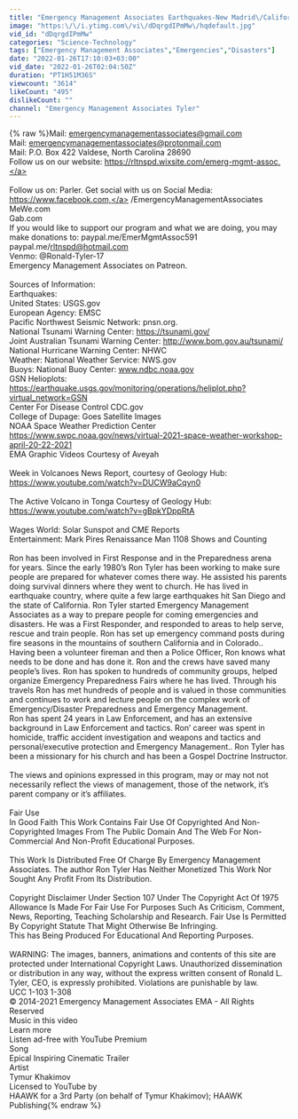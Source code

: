 ```yaml
---
title: "Emergency Management Associates Earthquakes-New Madrid\/California, Volcanoes  Monday Jan. 25, 2022"
image: "https:\/\/i.ytimg.com\/vi\/dDqrgdIPmMw\/hqdefault.jpg"
vid_id: "dDqrgdIPmMw"
categories: "Science-Technology"
tags: ["Emergency Management Associates","Emergencies","Disasters"]
date: "2022-01-26T17:10:03+03:00"
vid_date: "2022-01-26T02:04:50Z"
duration: "PT1H51M36S"
viewcount: "3614"
likeCount: "495"
dislikeCount: ""
channel: "Emergency Management Associates Tyler"
---
```

{% raw %}Mail: emergencymanagementassociates@gmail.com<br />Mail: emergencymanagementassociates@protonmail.com<br />Mail: P.O. Box 422 Valdese, North Carolina  28690<br />Follow us on our website: <a rel="nofollow" target="blank" href="https://rltnspd.wixsite.com/emerg-mgmt-assoc,">https://rltnspd.wixsite.com/emerg-mgmt-assoc,</a> <br /><br />Follow us on: Parler. Get social with us on Social Media: <a rel="nofollow" target="blank" href="https://www.facebook.com,">https://www.facebook.com,</a> /EmergencyManagementAssociates <br />MeWe.com<br />Gab.com<br />If you would like to support our program and what we are doing, you may make donations to: paypal.me/EmerMgmtAssoc591<br />paypal.me/rltnspd@hotmail.com<br />Venmo: @Ronald-Tyler-17<br />Emergency Management Associates on Patreon.<br /><br />Sources of Information: <br />Earthquakes:<br />United States: USGS.gov<br />European Agency: EMSC<br />Pacific Northwest Seismic Network: pnsn.org.<br />National Tsunami Warning Center: <a rel="nofollow" target="blank" href="https://tsunami.gov/">https://tsunami.gov/</a><br />Joint Australian Tsunami Warning Center:  <a rel="nofollow" target="blank" href="http://www.bom.gov.au/tsunami/">http://www.bom.gov.au/tsunami/</a><br />National Hurricane Warning Center: NHWC <br />Weather: National Weather Service: NWS.gov<br />Buoys: National Buoy Center: www.ndbc.noaa.gov<br />GSN Helioplots: <a rel="nofollow" target="blank" href="https://earthquake.usgs.gov/monitoring/operations/heliplot.php?virtual_network=GSN">https://earthquake.usgs.gov/monitoring/operations/heliplot.php?virtual_network=GSN</a><br />Center For Disease Control CDC.gov<br />College of Dupage: Goes Satellite Images<br />NOAA Space Weather Prediction Center  <a rel="nofollow" target="blank" href="https://www.swpc.noaa.gov/news/virtual-2021-space-weather-workshop-april-20-22-2021">https://www.swpc.noaa.gov/news/virtual-2021-space-weather-workshop-april-20-22-2021</a><br />EMA Graphic Videos Courtesy of Aveyah <br /><br />Week in Volcanoes News Report, courtesy of Geology Hub: <a rel="nofollow" target="blank" href="https://www.youtube.com/watch?v=DUCW9aCqyn0">https://www.youtube.com/watch?v=DUCW9aCqyn0</a><br /><br />The Active Volcano in Tonga Courtesy of Geology Hub: <a rel="nofollow" target="blank" href="https://www.youtube.com/watch?v=gBpkYDppRtA">https://www.youtube.com/watch?v=gBpkYDppRtA</a><br /><br />Wages World: Solar Sunspot and CME Reports<br />Entertainment:  Mark Pires Renaissance Man 1108 Shows and Counting<br /><br />Ron has been involved in First Response and in the Preparedness arena <br />for years. Since the early 1980’s Ron Tyler has been working to make sure people are prepared for whatever comes there way. He assisted his parents doing survival dinners where they went to church.   He has lived in earthquake country, where quite a few large earthquakes hit San Diego and the state of California. Ron Tyler started Emergency Management Associates as a way to prepare people for coming emergencies and disasters.  He was a First Responder, and responded to areas to help serve, rescue and train people. Ron has set up emergency command posts during fire seasons in the mountains of southern California and in Colorado.. Having been a volunteer fireman and then a Police Officer, Ron knows what needs to be done and has done it. Ron and the crews have saved many people’s lives. Ron has spoken to hundreds of community groups, helped organize Emergency Preparedness Fairs where he has lived. Through his travels Ron has met hundreds of people and is valued in those communities and continues to work and lecture people on the complex work of Emergency/Disaster Preparedness and Emergency Management.<br />Ron has spent 24 years in Law Enforcement, and has an extensive background in Law Enforcement and tactics. Ron’ career was spent in homicide, traffic accident investigation and weapons and tactics and personal/executive protection and Emergency Management.. Ron Tyler has been a missionary for his church and has been a Gospel Doctrine  Instructor. <br /><br />The views and opinions expressed in this program, may or may not not necessarily reflect the views of management, those of the network, it’s parent company or it’s affiliates.<br /><br />Fair Use<br />In Good Faith This Work Contains Fair Use Of Copyrighted And Non-Copyrighted Images From The Public Domain And The Web For Non-Commercial And Non-Profit Educational Purposes.<br /><br />This Work Is Distributed Free Of Charge By Emergency Management Associates. The author Ron Tyler  Has Neither Monetized This Work Nor Sought Any Profit From Its Distribution. <br /><br />Copyright Disclaimer Under Section 107 Under The Copyright Act Of 1975 Allowance Is Made For Fair Use For Purposes Such As Criticism, Comment, News, Reporting, Teaching Scholarship and Research. Fair Use Is Permitted By Copyright Statute That Might Otherwise Be Infringing.<br />This has Being Produced For Educational And Reporting Purposes.<br /><br />WARNING:  The images, banners, animations and contents of this site are protected under International Copyright Laws.  Unauthorized dissemination or distribution in any way, without the express written consent of Ronald L. Tyler, CEO, is expressly prohibited.  Violations are punishable by law. <br />UCC 1-103 1-308<br />© 2014-2021 Emergency Management Associates EMA - All Rights Reserved<br />Music in this video<br />Learn more<br />Listen ad-free with YouTube Premium<br />Song<br />Epical Inspiring Cinematic Trailer<br />Artist<br />Tymur Khakimov<br />Licensed to YouTube by<br />HAAWK for a 3rd Party (on behalf of Tymur Khakimov); HAAWK Publishing{% endraw %}
